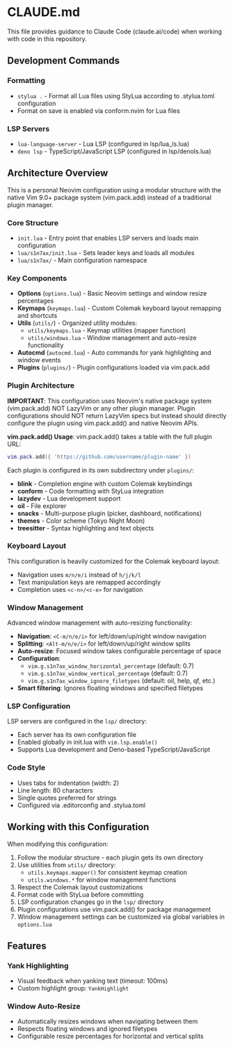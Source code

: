 # CLAUDE.md

This file provides guidance to Claude Code (claude.ai/code) when working with code in this repository.

## Development Commands

### Formatting
- `stylua .` - Format all Lua files using StyLua according to .stylua.toml configuration
- Format on save is enabled via conform.nvim for Lua files

### LSP Servers
- `lua-language-server` - Lua LSP (configured in lsp/lua_ls.lua)
- `deno lsp` - TypeScript/JavaScript LSP (configured in lsp/denols.lua)

## Architecture Overview

This is a personal Neovim configuration using a modular structure with the native Vim 9.0+ package system (vim.pack.add) instead of a traditional plugin manager.

### Core Structure
- `init.lua` - Entry point that enables LSP servers and loads main configuration
- `lua/s1n7ax/init.lua` - Sets leader keys and loads all modules
- `lua/s1n7ax/` - Main configuration namespace

### Key Components
- **Options** (`options.lua`) - Basic Neovim settings and window resize percentages
- **Keymaps** (`keymaps.lua`) - Custom Colemak keyboard layout remapping and shortcuts
- **Utils** (`utils/`) - Organized utility modules:
  - `utils/keymaps.lua` - Keymap utilities (mapper function)
  - `utils/windows.lua` - Window management and auto-resize functionality
- **Autocmd** (`autocmd.lua`) - Auto commands for yank highlighting and window events
- **Plugins** (`plugins/`) - Plugin configurations loaded via vim.pack.add

### Plugin Architecture
**IMPORTANT**: This configuration uses Neovim's native package system (vim.pack.add) NOT LazyVim or any other plugin manager. Plugin configurations should NOT return LazyVim specs but instead should directly configure the plugin using vim.pack.add() and native Neovim APIs.

**vim.pack.add() Usage**: vim.pack.add() takes a table with the full plugin URL:
```lua
vim.pack.add({ 'https://github.com/username/plugin-name' })
```

Each plugin is configured in its own subdirectory under `plugins/`:
- **blink** - Completion engine with custom Colemak keybindings
- **conform** - Code formatting with StyLua integration
- **lazydev** - Lua development support
- **oil** - File explorer
- **snacks** - Multi-purpose plugin (picker, dashboard, notifications)
- **themes** - Color scheme (Tokyo Night Moon)
- **treesitter** - Syntax highlighting and text objects

### Keyboard Layout
This configuration is heavily customized for the Colemak keyboard layout:
- Navigation uses `m/n/e/i` instead of `h/j/k/l`
- Text manipulation keys are remapped accordingly
- Completion uses `<c-n>/<c-e>` for navigation

### Window Management
Advanced window management with auto-resizing functionality:
- **Navigation**: `<C-m/n/e/i>` for left/down/up/right window navigation
- **Splitting**: `<Alt-m/n/e/i>` for left/down/up/right window splits
- **Auto-resize**: Focused window takes configurable percentage of space
- **Configuration**: 
  - `vim.g.s1n7ax_window_horizontal_percentage` (default: 0.7)
  - `vim.g.s1n7ax_window_vertical_percentage` (default: 0.7)
  - `vim.g.s1n7ax_window_ignore_filetypes` (default: oil, help, qf, etc.)
- **Smart filtering**: Ignores floating windows and specified filetypes

### LSP Configuration
LSP servers are configured in the `lsp/` directory:
- Each server has its own configuration file
- Enabled globally in init.lua with `vim.lsp.enable()`
- Supports Lua development and Deno-based TypeScript/JavaScript

### Code Style
- Uses tabs for indentation (width: 2)
- Line length: 80 characters
- Single quotes preferred for strings
- Configured via .editorconfig and .stylua.toml

## Working with this Configuration

When modifying this configuration:
1. Follow the modular structure - each plugin gets its own directory
2. Use utilities from `utils/` directory:
   - `utils.keymaps.mapper()` for consistent keymap creation
   - `utils.windows.*` for window management functions
3. Respect the Colemak layout customizations
4. Format code with StyLua before committing
5. LSP configuration changes go in the `lsp/` directory
6. Plugin configurations use vim.pack.add() for package management
7. Window management settings can be customized via global variables in `options.lua`

## Features

### Yank Highlighting
- Visual feedback when yanking text (timeout: 100ms)
- Custom highlight group: `YankHighlight`

### Window Auto-Resize
- Automatically resizes windows when navigating between them
- Respects floating windows and ignored filetypes
- Configurable resize percentages for horizontal and vertical splits
